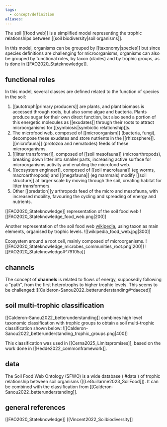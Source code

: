 ```yaml
---
tags:
  - concept/definition
aliases:
---
```

The soil [[food web]] is a simplified model representing the trophic relationships between [[soil biodiversity|soil organisms]].

In this model, organisms can be grouped by [[taxonomy|species]] but since species definitions are challenging for microorganisms, organisms can also be grouped by functional roles, by taxon (clades) and by trophic groups, as is done in [[FAO2020_Stateknowledge]].
## functional roles
In this model, several classes are defined related to the function of species in the soil:
1. [[autotroph|primary producers]] are plants, and plant biomass is accessed through roots, but also some algae and bacteria. Plants produce sugar for their own direct function, but also send a portion of this energetic molecules as [[exudates]] through their roots to attract microorganisms for [[symbiosis|symbiotic relationship]]s.
2. The microfood web, composed of [[microorganism]] (bacteria, fungi), decompose these exudates and store nutrients in the [[rhizosphere]]. [[microfauna]] (protozoa and nematodes) feeds of these microorganisms.
3. [[litter transformer]], composed of [[soil mesofauna]] (microarthropods), breaking down litter into smaller parts, increasing active surface for microorganisms activity and enabling the microfood web.
4. [[ecosystem engineer]], composed of [[soil macrofauna]] (eg worms, macroarthropods) and [[megafauna]] (eg mammals) modify [[soil structure]] at larger scale by moving through the soil, creating habitat for litter transformers.
5. Other [[predation]]y arthropods feed of the micro and mesofauna, with increased mobility, favouring the cycling and spreading of energy and nutrients.

[[FAO2020_Stateknowledge]] representation of the soil food web
![[FAO2020_Stateknowledge_food_web.png|200]]

Another representation of the soil food web [wikipedia](https://en.wikipedia.org/wiki/Food_web#Kinds_of_food_webs), using taxon as main elements, organised by trophic levels.
![[wikipedia_food_web.jpg|300]]

Ecosystem around a root cell, mainly composed of microorganisms.
![[FAO2020_Stateknowledge_microbes_communities_root.png|200]]
 ![[FAO2020_Stateknowledge#^79105a]]
## channels
The concept of **channels** is related to flows of energy, supposedly following a "path", from the first heterotrophs to higher trophic levels. This seems to be challenged:![[Calderon-Sanou2022_betterunderstanding#^daeced]]

## soil multi-trophic classification
[[Calderon-Sanou2022_betterunderstanding]] combines high level taxonomic classification with trophic groups to obtain a soil multi-trophic classification shown below:
![[Calderon-Sanou2022_betterunderstanding_trophic_groups.png|400]]

This classification was used in [[Cerna2025_Limitspromises]], based on the work done in [[Hedde2022_commonframework]].

## data
The Soil Food Web Ontology (SFWO) is a wide database ( #data ) of trophic relationship between soil organisms ([[LeGuillarme2023_SoilFood]]). It can be combined with the classification from [[Calderon-Sanou2022_betterunderstanding]].
## general references
[[FAO2020_Stateknowledge]]
[[Vincent2022_Soilbiodiversity]]